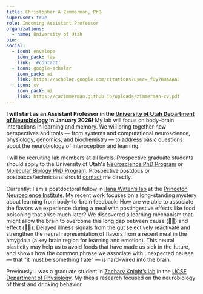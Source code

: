 ```yaml
---
title: Christopher A Zimmerman, PhD
superuser: true
role: Incoming Assistant Professor
organizations:
  - name: University of Utah
bio:
social:
  - icon: envelope
    icon_pack: fas
    link: '#contact'
  - icon: google-scholar
    icon_pack: ai
    link: https://scholar.google.com/citations?user=_f0y7BUAAAAJ
  - icon: cv
    icon_pack: ai
    link: https://cazimmerman.github.io/uploads/zimmerman-cv.pdf
---
```


<strong>I will start as an Assistant Professor in the <a href='https://medicine.utah.edu/neurobiology/' target='_blank'>University of Utah Department of Neurobiology</a> in January 2026!</strong> My lab will focus on body–brain interactions in learning and memory. We will bring together new perspectives and tools — from systems and computational neuroscience, physiology, genomics, and biochemistry — to address basic questions about the neurobiology of interoception and learning.

I will be recruiting lab members at all levels. Prospective graduate students should apply to the University of Utah's <a href='https://neuroscience.med.utah.edu/' target='_blank'>Neuroscience PhD Program</a> or <a href='https://bioscience.utah.edu/molecular_biology/' target='_blank'>Molecular Biology PhD Program</a>. Prospective postdocs or postbaccs/technicians should <a href='https://cazimmerman.github.io/#contact' target='_blank'>contact</a> me directly.

Currently: I am a postdoctoral fellow in <a href='https://www.wittenlab.org/' target='_blank'>Ilana Witten’s lab</a> at the <a href='https://pni.princeton.edu/' target='_blank'>Princeton Neuroscience Institute</a>. My recent work focuses on a long-standing mystery about learning from body-to-brain feedback: How are we able to associate the flavors we experience during a meal with postingestive effects like food poisoning that arise much later? We discovered a learning mechanism that might allow the brain to overcome this long gap between cause (🥘🍲) and effect (🤢🤮): Delayed illness signals from the gut selectively reactivate and strengthen the neural representation of flavors from a recent meal in the amygdala (a key brain region for learning and emotion). This neural plasticity may help us to avoid foods that have made us sick in the future, and shows how the common phrase we associate with unexpected nausea — that "it must be something I ate" — is hard-wired into the brain.

Previously: I was a graduate student in <a href='https://knightlab.ucsf.edu/' target='_blank'>Zachary Knight’s lab</a> in the <a href='https://physiology.ucsf.edu/' target='_blank'>UCSF Department of Physiology</a>. My thesis research focused on the neurobiology of thirst and drinking behavior.
